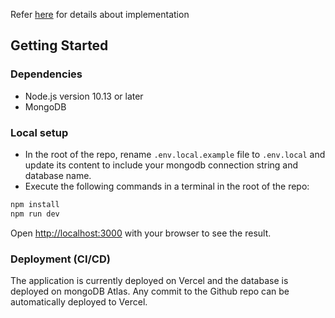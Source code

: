 Refer [here](IMPLEMENTATION.md) for details about implementation

## Getting Started

### Dependencies

- Node.js version 10.13 or later
- MongoDB

### Local setup

- In the root of the repo, rename `.env.local.example` file to `.env.local` and update its content to include your mongodb connection string and database name.
- Execute the following commands in a terminal in the root of the repo:

```bash
npm install
npm run dev
```

Open [http://localhost:3000](http://localhost:3000) with your browser to see the result.

### Deployment (CI/CD)

The application is currently deployed on Vercel and the database is deployed on mongoDB Atlas. Any commit to the Github repo can be automatically deployed to Vercel.
